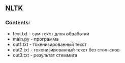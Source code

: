 ## NLTK

### Contents:
+ text.txt - сам текст длля обработки
+ main.py - программа
+ out1.txt - токенизированный текст
+ out2.txt - токенизированный текст без стоп-слов
+ out3.txt - результат стеммига
